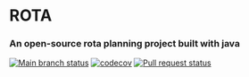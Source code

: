 # ROTA

### An open-source rota planning project built with java

[![Main branch status](https://github.com/whackdackery/rota/actions/workflows/maven-master-push.yml/badge.svg)](https://github.com/whackdackery/rota/actions/workflows/maven-master-branch.yml)
[![codecov](https://codecov.io/gh/whackdackery/rota/branch/master/graph/badge.svg?token=6HHZP1B4XX)](https://codecov.io/gh/whackdackery/rota)
[![Pull request status](https://github.com/whackdackery/rota/actions/workflows/maven-pull-request.yml/badge.svg)](https://github.com/whackdackery/rota/actions/workflows/maven-pull-request.yml)
